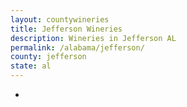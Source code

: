 ```yaml
---
layout: countywineries
title: Jefferson Wineries
description: Wineries in Jefferson AL
permalink: /alabama/jefferson/
county: jefferson
state: al
---
```

-
